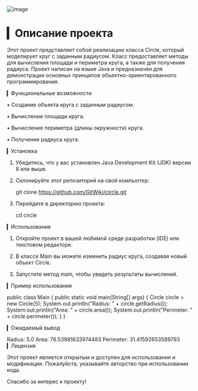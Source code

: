 ![image](https://github.com/user-attachments/assets/101a6911-7082-4c42-a48e-bbe7f60ae884)

# ▎Описание проекта

Этот проект представляет собой реализацию класса Circle, который моделирует круг с заданным радиусом. Класс предоставляет методы для вычисления площади и периметра круга, а также для получения радиуса. Проект написан на языке Java и предназначен для демонстрации основных принципов объектно-ориентированного программирования.

▎Функциональные возможности

• Создание объекта круга с заданным радиусом.

• Вычисление площади круга.

• Вычисление периметра (длины окружности) круга.

• Получение радиуса круга.

▎Установка

1. Убедитесь, что у вас установлен Java Development Kit (JDK) версии 8 или выше.

2. Склонируйте этот репозиторий на свой компьютер:

   
   git clone https://github.com/GitWiki/circle.git
   

3. Перейдите в директорию проекта:

   
   cd circle
   

▎Использование

1. Откройте проект в вашей любимой среде разработки (IDE) или текстовом редакторе.

2. В классе Main вы можете изменить радиус круга, создавая новый объект Circle.

3. Запустите метод main, чтобы увидеть результаты вычислений.

▎Пример использования

public class Main {
    public static void main(String[] args) {
        Circle circle = new Circle(5);
        System.out.println("Radius: " + circle.getRadius());
        System.out.println("Area: " + circle.area());
        System.out.println("Perimeter: " + circle.perimeter());
    }
}


▎Ожидаемый вывод

Radius: 5.0
Area: 78.53981633974483
Perimeter: 31.41592653589793
▎Лицензия

Этот проект является открытым и доступен для использования и модификации. Пожалуйста, указывайте авторство при использовании кода.

Спасибо за интерес к проекту!
